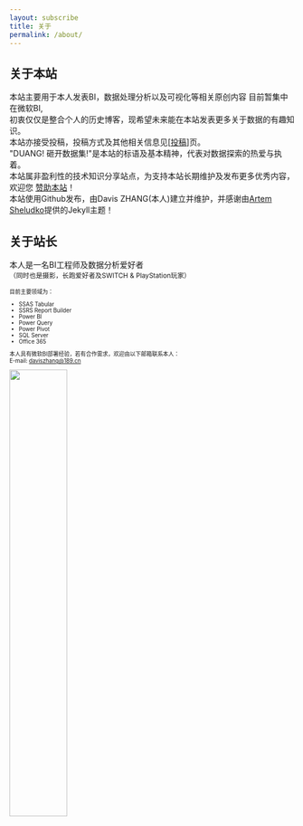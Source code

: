 ```yaml
---
layout: subscribe
title: 关于
permalink: /about/
---
```



关于本站
-------

本站主要用于本人发表BI，数据处理分析以及可视化等相关原创内容  目前暂集中在微软BI,  
初衷仅仅是整合个人的历史博客，现希望未来能在本站发表更多关于数据的有趣知识。  
本站亦接受投稿，投稿方式及其他相关信息见[[投稿]({{site.baseurl}}/contribute/)]页。  
"DUANG! 砸开数据集!"是本站的标语及基本精神，代表对数据探索的热爱与执着。  
本站属非盈利性的技术知识分享站点，为支持本站长期维护及发布更多优秀内容，欢迎您
<a href="{{site.baseurl}}/img/qr.jpg" class="test-popup-link">赞助本站</a>！  
本站使用Github发布，由Davis ZHANG(本人)建立并维护，并感谢由[Artem Sheludko](https://github.com/artemsheludko)提供的Jekyll主题！  


关于站长
-------

本人是一名BI工程师及数据分析爱好者  
<small>（同时也是摄影，长跑爱好者及SWITCH & PlayStation玩家）<small>  

目前主要领域为：
- SSAS Tabular
- SSRS Report Builder
- Power BI
- Power Query
- Power Pivot
- SQL Server
- Office 365

本人具有微软BI部署经验，若有合作需求，欢迎由以下邮箱联系本人：  
E-mail: daviszhang@189.cn  

<img src="{{site.baseurl}}/img/cert.jpg" width="45%">


